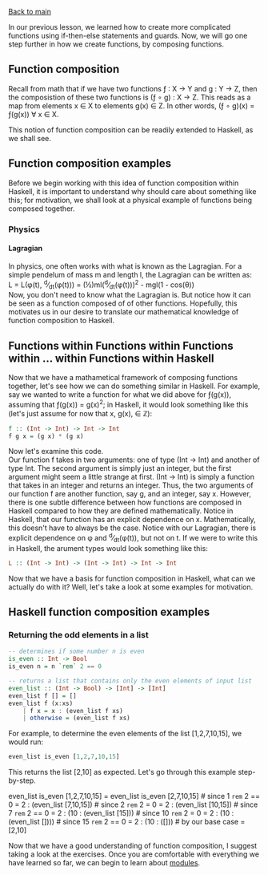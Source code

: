 [Back to main](https://jd-anabi.github.io/functional-programming/)

In our previous lesson, we learned how to create more complicated functions using if-then-else 
statements and guards. Now, we will go one step further in how we create functions, by composing 
functions.

## Function composition
Recall from math that if we have two functions &fnof; : X &rarr; Y and g : Y &rarr; Z, 
then the composistion of these two functions is (&fnof; &#8728; g) : X &rarr; Z. This 
reads as a map from elements x &isin; X to elements g(x) &isin; Z. In other words, 
(&fnof; &#8728; g)(x) = &fnof;(g(x)) &forall; x &isin; X.  
  
This notion of function composition can be readily extended to Haskell, as we shall see.

## Function composition examples
Before we begin working with this idea of function composition within Haskell, it is important 
to understand why should care about something like this; for motivation, we shall look at a 
physical example of functions being composed together.

### Physics
#### Lagragian
In physics, one often works with what is known as the Lagragian. For a simple pendelum 
of mass m and length l, the Lagragian can be written as:  
L = L(&phi;(t), <sup>d</sup>&frasl;<sub>dt</sub>(&phi;(t))) = (&frac12;)ml(<sup>d</sup>&frasl;<sub>dt</sub>(&phi;(t)))<sup>2</sup> - mgl(1 - cos(&theta;))  
Now, you don't need to know what the Lagragian is. But notice how it can be seen as a 
function composed of of other functions. Hopefully, this motivates us in our desire to 
translate our mathematical knowledge of function composition to Haskell.

## Functions within Functions within Functions within ... within Functions within Haskell
Now that we have a mathametical framework of composing functions together, let's see how 
we can do something similar in Haskell. For example, say we wanted to write a function for 
what we did above for &fnof;(g(x)), assuming that &fnof;(g(x)) = g(x)<sup>2</sup>; in Haskell, 
it would look something like this (let's just assume for now that x, g(x), &isin; &#8484;):
```haskell
f :: (Int -> Int) -> Int -> Int
f g x = (g x) * (g x) 
```
Now let's examine this code.  
Our function f takes in two arguments: one of type (Int -> Int) and another of type Int. The second 
argument is simply just an integer, but the first argument might seem a little strange at first. 
(Int -> Int) is simply a function that takes in an integer and returns an integer. Thus, the two 
arguments of our function f are another function, say g, and an integer, say x. However, there 
is one subtle difference between how functions are composed in Haskell compared to how they are 
defined mathematically. Notice in Haskell, that our function has an explicit dependence on x. 
Mathematically, this doesn't have to always be the case. Notice with our Lagragian, there is 
explicit dependence on &phi; and <sup>d</sup>&frasl;<sub>dt</sub>(&phi;(t)), but not on t. If 
we were to write this in Haskell, the arument types would look something like this:
```haskell
L :: (Int -> Int) -> (Int -> Int) -> Int -> Int
```
Now that we have a basis for function composition in Haskell, what can we actually do with it? Well, let's 
take a look at some examples for motivation.

## Haskell function composition examples
### Returning the odd elements in a list
```haskell
-- determines if some number n is even
is_even :: Int -> Bool
is_even n = n `rem` 2 == 0

-- returns a list that contains only the even elements of input list
even_list :: (Int -> Bool) -> [Int] -> [Int]
even_list f [] = []
even_list f (x:xs)
    | f x = x : (even_list f xs)
    | otherwise = (even_list f xs)
```
For example, to determine the even elements of the list [1,2,7,10,15], we would run: 
```haskell
even_list is_even [1,2,7,10,15]
```
This returns the list [2,10] as expected. Let's go through this example step-by-step. 

even_list is_even [1,2,7,10,15]
= even_list is_even [2,7,10,15] # since 1 `rem` 2 =\= 0 
= 2 : (even_list [7,10,15]) # since 2 `rem` 2 = 0 
= 2 : (even_list [10,15]) # since 7 `rem` 2 =\= 0 
= 2 : (10 : (even_list [15])) # since 10 `rem` 2 = 0 
= 2 : (10 : (even_list []))) # since 15 `rem` 2 =\= 0 
= 2 : (10 : ([])) # by our base case 
= [2,10] 
 
Now that we have a good understanding of function composition, I suggest taking a look at the exercises. Once you are comfortable with everything we have learned so far, we can begin to learn about [modules](https://jd-anabi.github.io/functional-programming/modules).

